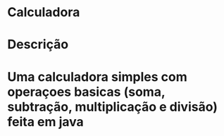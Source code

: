 # Calculadora
# Descrição
# Uma calculadora simples com operaçoes basicas (soma, subtração, multiplicação e divisão) feita em java
 
